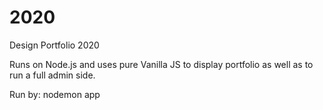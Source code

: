 # 2020
Design Portfolio 2020

Runs on Node.js and uses pure Vanilla JS to display portfolio as well as to run a full admin side.

Run by: nodemon app
